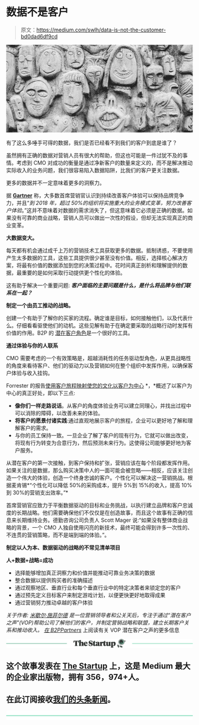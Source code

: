 # 数据不是客户

> 原文：<https://medium.com/swlh/data-is-not-the-customer-bd0dad6df9cd>

![](img/28202eb6d662e4d82ece5b1be5a29907.png)

有了这么多唾手可得的数据，我们是否已经看不到我们的客户到底是谁了？

虽然拥有正确的数据对营销人员有很大的帮助，但这也可能是一件过犹不及的事情。考虑到 CMO 对成功的衡量是通过净新客户的数量来定义的，而不是解决推动实际收入的业务问题，我们很容易陷入数据陷阱，比我们的客户更关注数据。

更多的数据并不一定意味着更多的洞察力。

据 [**Gartner**](http://www.gartner.com/newsroom/id/3072017) 称，大多数首席营销官认识到持续改善客户体验可以保持品牌竞争力，并且“*到 2018 年，超过 50%的组织将实施重大的业务模式变革，努力改善客户体验*。”这并不意味着对数据的需求消失了，但这意味着它必须是正确的数据。如果没有可靠的商业战略，营销人员可以做出一次性的假设，但却无法实现真正的商业变革。

**大数据变大。**

每天都有机会通过成千上万的营销技术工具获取更多的数据。抵制诱惑，不要使用产生太多数据的工具，这些工具提供很少甚至没有价值。相反，选择核心解决方案，将最有价值的数据添加到您的决策过程中。花时间真正剖析和理解提供的数据，最重要的是如何采取行动提供更个性化的体验。

这有助于解决一个重要问题: ***客户面临的主要问题是什么，是什么将品牌与他们联系在一起？***

**制定一个由员工推动的战略。**

创建一个有助于了解你的买家的流程。确定谁是目标，如何接触他们，以及代表什么。仔细看看驱使他们的动机。这些见解有助于在确定要采取的战略行动时发挥有价值的作用。B2P 的 [潜在客户角色](http://www.b2ppartners.com/ourprocess/)是一个很好的工具。

**通过体验与你的人联系**

CMO 需要考虑的一个有效策略是，超越消耗性的任务驱动型角色，从更具战略性的角度来看待客户、他们的驱动力以及营销如何在整个组织中发挥作用，以确保客户体验与收入挂钩。

Forrester 的报告[使用客户旅程映射使您的文化以客户为中心](https://www.forrester.com/report/Use+Customer+Journey+Mapping+To+Make+Your+Culture+CustomerObsessed/-/E-RES123364) *，*概述了以客户为中心的真正好处，即以下三点:

*   **像你们一样走路说话**。从客户的角度体验业务可以建立同理心，并找出过程中可以消除的障碍，以改善未来的体验。
*   **将客户的愿景付诸实践**:通过直观地展示客户的旅程，企业可以更好地了解和理解客户的需求。
*   与你的员工保持一致。一旦企业了解了客户的现有行为，它就可以做出改变，将现有行为转变为合意行为，然后预测未来行为。这使得公司能够更好地为客户服务。

从潜在客户的第一次接触，到客户保持和扩张，营销应该在每个阶段都发挥作用。如果关注的是数据，那么购买决策中人的一面可能会被忽略——相反，应该关注创造一个伟大的体验，创造一个终身忠诚的客户。个性化可以解决这一营销挑战。根据麦肯锡*“个性化可以降低 50%的采购成本，提升 5%到 15%的收入，提高 10%到 30%的营销支出效率。”*

首席营销官应致力于平衡数据驱动的目标和业务挑战，以执行建立品牌和客户忠诚度的长期战略。他们需要确保他们不仅仅是在创造故事，而且这个故事有正确的信息来长期维持业务。德勤咨询公司负责人 Scott Mager 说:“如果没有整体商业战略的背景，一个 CMO 人独自使用闪亮的新技术，最终可能会得到许多一次性的、不连贯的营销策略，而不是端到端的体验。”。

**制定以人为本、数据驱动的战略的不常见清单项目**

**人+数据+战略=成功**

*   选择能够增加真正洞察力和价值并能推动可靠业务决策的数据
*   整合数据以提供购买者的准确描述
*   通过观察地区、垂直行业和每个垂直行业中的特定决策者来锁定您的客户
*   通过预先定义目标客户来制定游戏计划，以便更快更好地取得成果
*   通过营销努力推动卓越的客户体验

*关于作者:* [*米歇尔·施菲尔德*](https://twitter.com/b2ppartners) *是一位营销领导者和公关天后，专注于通过“潜在客户之声”(VOP)帮助公司了解他们的客户，并制定营销战略和联盟，建立长期客户关系和推动收入。* [*在 B2PPartners*](http://www.b2ppartners.com/blog/) 上阅读有关 VOP 潜在客户之声的更多信息

[![](img/308a8d84fb9b2fab43d66c117fcc4bb4.png)](https://medium.com/swlh)

## 这个故事发表在 [The Startup](https://medium.com/swlh) 上，这是 Medium 最大的企业家出版物，拥有 356，974+人。

## 在此订阅接收[我们的头条新闻](http://growthsupply.com/the-startup-newsletter/)。

[![](img/b0164736ea17a63403e660de5dedf91a.png)](https://medium.com/swlh)